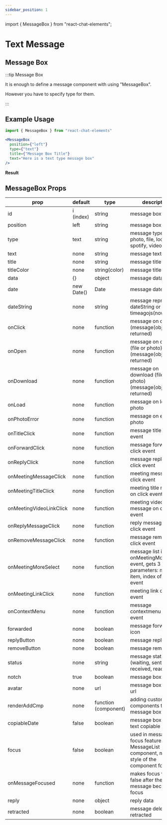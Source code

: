 ```yaml
---
sidebar_position: 1
---
```

import { MessageBox } from "react-chat-elements";

# Text Message

## Message Box

:::tip Message Box

It is enough to define a message component with using "MessageBox".

However you have to specify type for them.

:::

<div style={{ color:"black", margin:"50px 0px"}}>
  <MessageBox
    position={"left"}
    type={"text"}
    title={"Emre"}
    text="Hi there !"
  />
  <MessageBox
    position={"left"}
    type={"text"}
    title={"Esra"}
    text="Hii !"
  />
  <MessageBox
    position={"right"}
    type={"text"}
    title={"Kursat"}
    text="Heyy ! How are you ?"
  />
</div>

## Example Usage

```jsx
import { MessageBox } from "react-chat-elements"

<MessageBox
  position={"left"}
  type={"text"}
  title={"Message Box Title"}
  text="Here is a text type message box"
/>
```

**Result**

<div style={{ color:"black"}}>
  <MessageBox
    position={"left"}
    type={"text"}
    title={"Message Box Title"}
    text="Here is a text type message box"
  />
</div>

## MessageBox Props


| prop                    | default    | type                 | description                                                                                        |
| ----------------------- | ---------- | -------------------- | -------------------------------------------------------------------------------------------------- |
| id                      | i (index)  | string               | message box id                                                                                     |
| position                | left       | string               | message box position                                                                               |
| type                    | text       | string               | message type (text, photo, file, location, spotify, video, audio)                                  |
| text                    | none       | string               | message text                                                                                       |
| title                   | none       | string               | message title                                                                                      |
| titleColor              | none       | string(color)        | message title color                                                                                |
| data                    | {}         | object               | message data                                                                                       |
| date                    | new Date() | Date                 | message date                                                                                       |
| dateString              | none       | string               | message represents dateString or timeagojs(now, date)                                              |
| onClick                 | none       | function             | message on click (message(object) is returned)                                                     |
| onOpen                  | none       | function             | message on open (file or photo) (message(object) is returned)                                      |
| onDownload              | none       | function             | message on download (file or photo) (message(object) is returned)                                  |
| onLoad                  | none       | function             | message on load photo                                                                              |
| onPhotoError            | none       | function             | message on error photo                                                                             |
| onTitleClick            | none       | function             | message title on click event                                                                       |
| onForwardClick          | none       | function             | message forward on click event                                                                     |
| onReplyClick            | none       | function             | message reply on click event                                                                       |
| onMeetingMessageClick   | none       | function             | meeting message on click event                                                                     |
| onMeetingTitleClick     | none       | function             | meeting title message on click event                                                               |
| onMeetingVideoLinkClick | none       | function             | meeting video link message on click event                                                          |
| onReplyMessageClick     | none       | function             | reply message on click event                                                                       |
| onRemoveMessageClick    | none       | function             | message remove on click event                                                                      |
| onMeetingMoreSelect     | none       | function             | message list item onMeetingMoreSelect event, gets 3 parameters: message item, index of item, event |
| onMeetingLinkClick      | none       | function             | meeting link on click event                                                                        |
| onContextMenu           | none       | function             | message contextmenu click event                                                                    |
| forwarded               | none       | boolean              | message forward icon                                                                               |
| replyButton             | none       | boolean              | message reply icon                                                                                 |
| removeButton            | none       | boolean              | message remove icon                                                                                |
| status                  | none       | string               | message status info (waiting, sent, received, read)                                                |
| notch                   | true       | boolean              | message box notch                                                                                  |
| avatar                  | none       | url                  | message box avatar url                                                                             |
| renderAddCmp            | none       | function (component) | adding custom components to message box                                                            |
| copiableDate            | false      | boolean              | message box date text copiable                                                                     |
| focus                   | false      | boolean              | used in message focus feature in MessageList component, makes style of the component focused       |
| onMessageFocused        | none       | function             | makes focus value false after the message becomes focus                                            |
| reply                   | none       | object               | reply data                                                                                         |
| retracted               | none       | boolean              | message deleted or retracted                                                                       |
